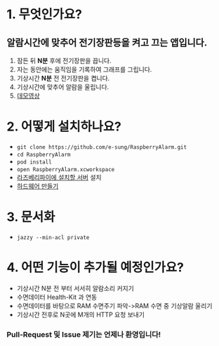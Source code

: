 # 1. 무엇인가요?
## 알람시간에 맞추어 전기장판등을 켜고 끄는 앱입니다.
1. 잠든 뒤 **N분** 후에 전기장판을 끕니다.
2. 자는 동안에는 움직임을 기록하여 그래프를 그립니다.
3. 기상시간 **N분** 전 전기장판을 켭니다.
4. 기상시간에 맞추어 알람을 울립니다.
5. [데모영상](http://blog.e-sung.net/RaspberryPiAlarm.mp4)

# 2. 어떻게 설치하나요?
* `git clone https://github.com/e-sung/RaspberryAlarm.git`
* `cd RaspberryAlarm`
* `pod install`
* `open RaspberryAlarm.xcworkspace`
* [라즈베리파이에 설치할 서버](https://github.com/e-sung/RaspberryAlarm-Server) 설치
* [하드웨어 만들기](http://blog.e-sung.net/wordpress/archives/286)

# 3. 문서화
* `jazzy --min-acl private`

# 4. 어떤 기능이 추가될 예정인가요?
* 기상시간 N분 전 부터 서서히 알람소리 커지기
* 수면데이터 Health-Kit 과 연동
* 수면데이터를 바탕으로 RAM 수면주기  파악->RAM 수면 중 기상알람 울리기
* 기상시간 전후로 N곳에 M개의 HTTP 요청 보내기 

### Pull-Request 및 Issue 제기는 언제나 환영입니다!
	
